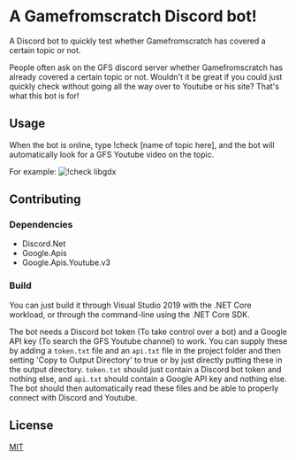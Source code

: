 # A Gamefromscratch Discord bot!
A Discord bot to quickly test whether Gamefromscratch has covered a certain topic or not.

People often ask on the GFS discord server whether Gamefromscratch has already covered a certain topic or not. Wouldn't it be great if you could just quickly check without going all the way over to Youtube or his site? That's what this bot is for!

## Usage
When the bot is online, type !check [name of topic here], and the bot will automatically look for a GFS Youtube video on the topic.

For example:
![!check libgdx](https://i.imgur.com/AYpcL8B.png)

## Contributing
### Dependencies
- Discord.Net
- Google.Apis
- Google.Apis.Youtube.v3
### Build
You can just build it through Visual Studio 2019 with the .NET Core workload, or through the command-line using the .NET Core SDK.

The bot needs a Discord bot token (To take control over a bot) and a Google API key (To search the GFS Youtube channel) to work.
You can supply these by adding a `token.txt` file and an `api.txt` file in the project folder and then setting 'Copy to Output Directory' to true or by just directly putting these in the output directory.
`token.txt` should just contain a Discord bot token and nothing else, and `api.txt` should contain a Google API key and nothing else.
The bot should then automatically read these files and be able to properly connect with Discord and Youtube.

## License
[MIT](https://choosealicense.com/licenses/mit/)